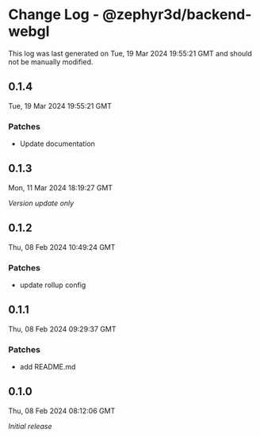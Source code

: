 # Change Log - @zephyr3d/backend-webgl

This log was last generated on Tue, 19 Mar 2024 19:55:21 GMT and should not be manually modified.

## 0.1.4
Tue, 19 Mar 2024 19:55:21 GMT

### Patches

- Update documentation

## 0.1.3
Mon, 11 Mar 2024 18:19:27 GMT

_Version update only_

## 0.1.2
Thu, 08 Feb 2024 10:49:24 GMT

### Patches

- update rollup config

## 0.1.1
Thu, 08 Feb 2024 09:29:37 GMT

### Patches

- add README.md

## 0.1.0
Thu, 08 Feb 2024 08:12:06 GMT

_Initial release_

